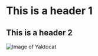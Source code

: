 # This is a header 1
## This is a header 2

![Image of Yaktocat](https://octodex.github.com/images/yaktocat.png)
